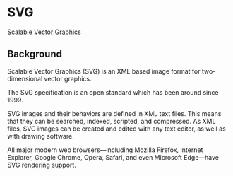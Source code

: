 # SVG

[Scalable Vector Graphics](https://en.wikipedia.org/wiki/Scalable_Vector_Graphics)

## Background

Scalable Vector Graphics (SVG) is an XML based image format for two-dimensional vector graphics.

The SVG specification is an open standard which has been around since 1999.

SVG images and their behaviors are defined in XML text files. This means that they can be searched, indexed, scripted, and compressed. As XML files, SVG images can be created and edited with any text editor, as well as with drawing software.

All major modern web browsers—including Mozilla Firefox, Internet Explorer, Google Chrome, Opera, Safari, and even Microsoft Edge—have SVG rendering support.

